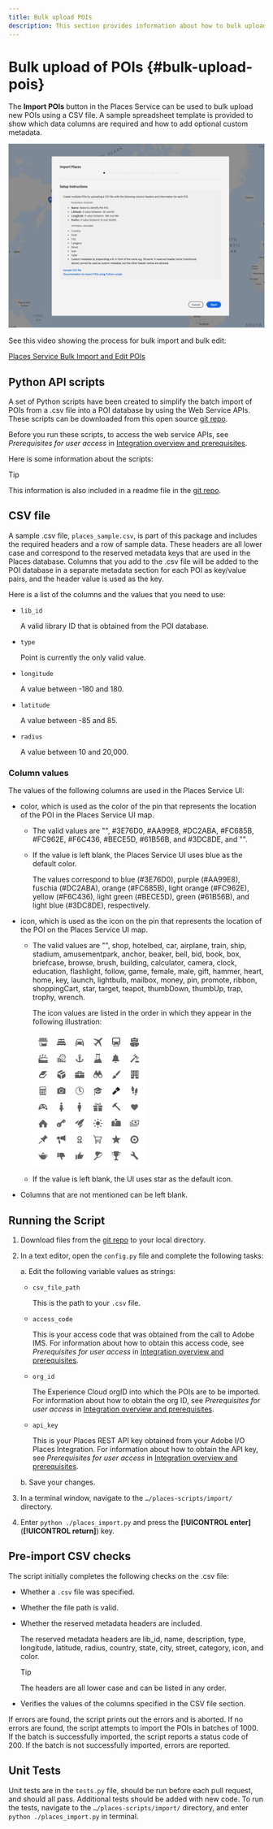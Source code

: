 ```yaml
---
title: Bulk upload POIs
description: This section provides information about how to bulk upload your POIs.
---
```


# Bulk upload of POIs {#bulk-upload-pois}

The **Import POIs** button in the Places Service can be used to bulk upload new POIs using a CSV file. A sample spreadsheet template is provided to show which data columns are required and how to add optional custom metadata. 

![Bulk Import Screen](/help/assets/Bulk-import.png)
 
See this video showing the process for bulk import and bulk edit:

<!--I changed this embed to a link to pass validation. We should not link to youtube videos, so please upload this to MCP-->

[Places Service Bulk Import and Edit POIs](https://www.youtube.com/watch?v=75qVtirsXhg)

## Python API scripts

A set of Python scripts have been created to simplify the batch import of POIs from a .csv file into a POI database by using the Web Service APIs. These scripts can be downloaded from this open source [git repo](https://github.com/adobe/places-scripts). 

Before you run these scripts, to access the web service APIs, see *Prerequisites for user access* in [Integration overview and prerequisites](/help/web-service-api/adobe-i-o-integration.md). 

Here is some information about the scripts:

>[!TIP]
>
>This information is also included in a readme file in the [git repo](https://github.com/adobe/places-scripts).

## CSV file

A sample .csv file, `places_sample.csv`, is part of this package and includes the required headers and a row of sample data. These headers are all lower case and correspond to the reserved metadata keys that are used in the Places database. Columns that you add to the .csv file will be added to the POI database in a separate metadata section for each POI as key/value pairs, and the header value is used as the key.

Here is a list of the columns and the values that you need to use:

* `lib_id`

  A valid library ID that is obtained from the POI database.

* `type`

  Point is currently the only valid value.

* `longitude`

  A value between -180 and 180.

* `latitude`

  A value between -85 and 85.

* `radius`

  A value between 10 and 20,000.

### Column values

The values of the following columns are used in the Places Service UI:

* color, which is used as the color of the pin that represents the location of the POI in the Places Service UI map.
  * The valid values are "", #3E76D0, #AA99E8, #DC2ABA, #FC685B, #FC962E, #F6C436, #BECE5D, #61B56B, and #3DC8DE, and "".
  * If the value is left blank, the Places Service UI uses blue as the default color.

    The values correspond to blue (#3E76D0), purple (#AA99E8), fuschia (#DC2ABA), orange (#FC685B), light orange (#FC962E), yellow (#F6C436), light green (#BECE5D), green (#61B56B), and light blue (#3DC8DE), respectively.
  
* icon, which is used as the icon on the pin that represents the location of the POI on the Places Service UI map.

  * The valid values are "", shop, hotelbed, car, airplane, train, ship, stadium, amusementpark, anchor, beaker, bell, bid, book, box, briefcase, browse, brush, building, calculator, camera, clock, education, flashlight, follow, game, female, male, gift, hammer, heart, home, key, launch, lightbulb, mailbox, money, pin, promote, ribbon, shoppingCart, star, target, teapot, thumbDown, thumbUp, trap, trophy, wrench.

    The icon values are listed in the order in which they appear in the following illustration:

    ![icons in the UI](/help/assets/UI_icons.png)

  * If the value is left blank, the UI uses star as the default icon.

* Columns that are not mentioned can be left blank.

## Running the Script

1. Download files from the [git repo](https://github.com/adobe/places-scripts) to your local directory.
1. In a text editor, open the `config.py` file and complete the following tasks:

   a. Edit the following variable values as strings:

      * `csv_file_path`

        This is the path to your `.csv`  file.

      * `access_code`

        This is your access code that was obtained from the call to Adobe IMS. For information about how to obtain this access code, see *Prerequisites for user access* in [Integration overview and prerequisites](/help/web-service-api/adobe-i-o-integration.md). 
 
      * `org_id`

        The Experience Cloud orgID into which the POIs are to be imported. For information about how to obtain the org ID, see *Prerequisites for user access* in [Integration overview and prerequisites](/help/web-service-api/adobe-i-o-integration.md).

      * `api_key`

        This is your Places REST API key obtained from your Adobe I/O Places Integration. For information about how to obtain the API key, see *Prerequisites for user access* in [Integration overview and prerequisites](/help/web-service-api/adobe-i-o-integration.md).

    b. Save your changes.

1. In a terminal window, navigate to the `…/places-scripts/import/` directory.
1. Enter `python ./places_import.py` and press the **[!UICONTROL enter]** (**[!UICONTROL return]**) key.


## Pre-import CSV checks

The script initially completes the following checks on the .csv file:

* Whether a `.csv` file was specified.
* Whether the file path is valid.
* Whether the reserved metadata headers are included.

  The reserved metadata headers are lib_id, name, description, type, longitude, latitude, radius, country, state, city, street, category, icon, and color.

  >[!TIP]
  >
  >The headers are all lower case and can be listed in any order.

* Verifies the values of the columns specified in the CSV file section.

If errors are found, the script prints out the errors and is aborted. If no errors are found, the script attempts to import the POIs in batches of 1000. If the batch is successfully imported, the script reports a status code of 200. If the batch is not successfully imported, errors are reported.

## Unit Tests

Unit tests are in the `tests.py` file, should be run before each pull request, and should all pass. Additional tests should be added with new code. To run the tests, navigate to the `…/places-scripts/import/` directory, and enter `python ./places_import.py` in terminal.
